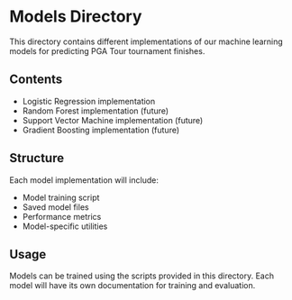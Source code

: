 # Models Directory

This directory contains different implementations of our machine learning models for predicting PGA Tour tournament finishes.

## Contents
- Logistic Regression implementation
- Random Forest implementation (future)
- Support Vector Machine implementation (future)
- Gradient Boosting implementation (future)

## Structure
Each model implementation will include:
- Model training script
- Saved model files
- Performance metrics
- Model-specific utilities

## Usage
Models can be trained using the scripts provided in this directory. Each model will have its own documentation for training and evaluation.
